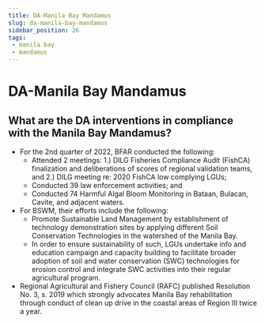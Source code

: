 ```yaml
---
title: DA-Manila Bay Mandamus
slug: da-manila-bay-mandamus
sidebar_position: 26
tags:
 - manila bay
 - mandamus
---
```


# DA-Manila Bay Mandamus

## What are the DA interventions in compliance with the Manila Bay Mandamus?

- For the 2nd quarter of 2022, BFAR conducted the following:
  - Attended 2 meetings: 1.) DILG Fisheries Compliance Audit (FishCA) finalization and deliberations of scores of regional validation teams, and 2.) DILG meeting re: 2020 FishCA low complying LGUs;
  - Conducted 39 law enforcement activities; and
  - Conducted 74 Harmful Algal Bloom Monitoring in Bataan, Bulacan, Cavite, and adjacent waters.
- For BSWM, their efforts include the following:
  - Promote Sustainable Land Management by establishment of technology demonstration sites by applying different Soil Conservation Technologies in the watershed of the Manila Bay.
  - In order to ensure sustainability of such, LGUs undertake info and education campaign and capacity building to facilitate broader adoption of soil and water conservation (SWC) technologies for erosion control and integrate SWC activities into their regular agricultural program.
- Regional Agricultural and Fishery Council (RAFC) published Resolution No. 3, s. 2019 which strongly advocates Manila Bay rehabilitation through conduct of clean up drive in the coastal areas of Region III twice a year.
